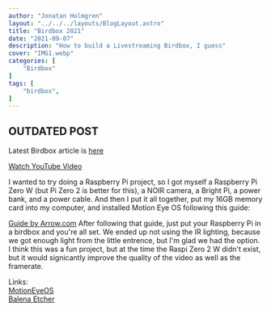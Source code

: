 ```yaml
---
author: "Jonatan Holmgren"
layout: "../../../layouts/BlogLayout.astro"
title: "Birdbox 2021"
date: "2021-09-07"
description: "How to build a Livestreaming Birdbox, I guess"
cover: "IMG1.webp"
categories: [
    "Birdbox"
]
tags: [
    "birdbox",
]
---
```


## OUTDATED POST
Latest Birdbox article is [here](../birdbox2022)

[Watch YouTube Video](https://www.youtube.com/watch?v=8ucla9r3Ufs)

I wanted to try doing a Raspberry Pi project, so I got myself a Raspberry Pi Zero W (but Pi Zero 2 is better for this), a NOIR camera, a Bright Pi, a power bank, and a power cable. And then I put it all together, put my 16GB memory card into my computer, and installed Motion Eye OS following this guide:

[Guide by Arrow.com](https://www.arrow.com/en/research-and-events/articles/motioneyeos-camera-setup-on-raspberry-pi-zero-w)
After following that guide, just put your Raspberry Pi in a birdbox and you're all set. We ended up not using the IR lighting, because we got enough light from the little entrence, but I'm glad we had the option. I think this was a fun project, but at the time the Raspi Zero 2 W didn't exist, but it would signicantly improve the quality of the video as well as the framerate.

Links:  
[MotionEyeOS](https://github.com/ccrisan/motioneyeos/releases)  
[Balena Etcher](https://www.balena.io/etcher)